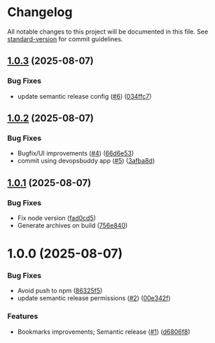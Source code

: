 # Changelog

All notable changes to this project will be documented in this file. See [standard-version](https://github.com/conventional-changelog/standard-version) for commit guidelines.


## [1.0.3](https://github.com/user-cube/devbuddy/compare/v1.0.2...v1.0.3) (2025-08-07)


### Bug Fixes

* update semantic release config ([#6](https://github.com/user-cube/devbuddy/issues/6)) ([034ffc7](https://github.com/user-cube/devbuddy/commit/034ffc7ddd5d7020c0958737cfd2919579063b00))

## [1.0.2](https://github.com/user-cube/devbuddy/compare/v1.0.1...v1.0.2) (2025-08-07)


### Bug Fixes

* Bugfix/UI improvements ([#4](https://github.com/user-cube/devbuddy/issues/4)) ([66d6e53](https://github.com/user-cube/devbuddy/commit/66d6e53e16ffd593e55234bbd6f3b067682ffbc6))
* commit using devopsbuddy app ([#5](https://github.com/user-cube/devbuddy/issues/5)) ([3afba8d](https://github.com/user-cube/devbuddy/commit/3afba8d086f814838e3c2a1ed0b262e2bb0785c3))

## [1.0.1](https://github.com/user-cube/devbuddy/compare/v1.0.0...v1.0.1) (2025-08-07)


### Bug Fixes

* Fix node version ([fad0cd5](https://github.com/user-cube/devbuddy/commit/fad0cd5069fb61472ca165547fd277949867e396))
* Generate archives on build ([756e840](https://github.com/user-cube/devbuddy/commit/756e840031557a24b7944f1dc932e10a47124e05))

# 1.0.0 (2025-08-07)


### Bug Fixes

* Avoid push to npm ([86325f5](https://github.com/user-cube/devbuddy/commit/86325f551899a2562c95db9f33e0fac49fa3e14a))
* update semantic release permissions ([#2](https://github.com/user-cube/devbuddy/issues/2)) ([00e342f](https://github.com/user-cube/devbuddy/commit/00e342fb584223e00deb5c939ea30db23c6b7d44))


### Features

* Bookmarks improvements; Semantic release ([#1](https://github.com/user-cube/devbuddy/issues/1)) ([d6806f8](https://github.com/user-cube/devbuddy/commit/d6806f8842656f3a675a12f57bda088d628b5c61))
